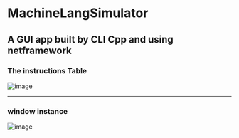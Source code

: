 # MachineLangSimulator

## A GUI app built by CLI Cpp and using netframework
### The instructions Table
![image](https://github.com/Feglawy/MachineLangSimulator/assets/51016060/54792829-3c0e-4bd0-ab3e-89439820bea5)
___
### window instance
![image](https://github.com/Feglawy/MachineLangSimulator/assets/51016060/d77e8b64-39e3-4da2-8f20-7e9894185d89)
